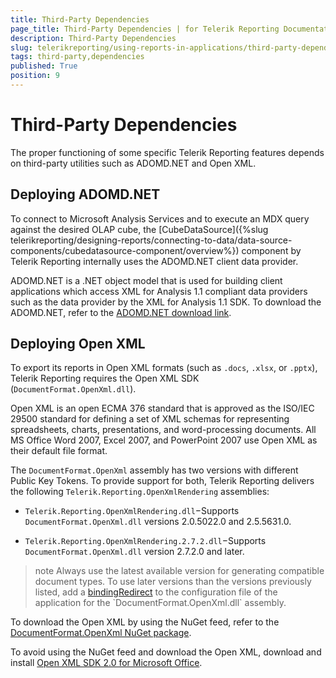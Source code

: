 ```yaml
---
title: Third-Party Dependencies
page_title: Third-Party Dependencies | for Telerik Reporting Documentation
description: Third-Party Dependencies
slug: telerikreporting/using-reports-in-applications/third-party-dependencies
tags: third-party,dependencies
published: True
position: 9
---
```


# Third-Party Dependencies



The proper functioning of some specific Telerik Reporting features depends on third-party utilities
        such as ADOMD.NET and Open XML.
      

## Deploying ADOMD.NET

To connect to Microsoft Analysis Services and to execute an MDX query against the desired OLAP cube, the
          [CubeDataSource]({%slug telerikreporting/designing-reports/connecting-to-data/data-source-components/cubedatasource-component/overview%}) component by Telerik Reporting internally uses the ADOMD.NET client data provider.
        

ADOMD.NET is a .NET object model that is used for building client applications which access XML for
          Analysis 1.1 compliant data providers such as the data provider by the XML for Analysis 1.1 SDK.
          To download the ADOMD.NET, refer to the
          [ADOMD.NET download link](http://www.microsoft.com/downloads/en/details.aspx?FamilyID=790d631b-bff9-4f4a-b648-e9209e6ac8ad).
        

## Deploying Open XML

To export its reports in Open XML formats (such as `.docs`, `.xlsx`, or `.pptx`),
          Telerik Reporting requires the Open XML SDK (`DocumentFormat.OpenXml.dll`).
        

Open XML is an open ECMA 376 standard that is approved as the ISO/IEC 29500 standard for
          defining a set of XML schemas for representing spreadsheets, charts, presentations, and word-processing documents.
          All MS Office Word 2007, Excel 2007, and PowerPoint 2007 use Open XML as their default file format.
        

The `DocumentFormat.OpenXml` assembly has two versions with different Public Key Tokens. To provide support for both,
          Telerik Reporting delivers the following `Telerik.Reporting.OpenXmlRendering` assemblies:
        

* `Telerik.Reporting.OpenXmlRendering.dll`−Supports `DocumentFormat.OpenXml.dll` versions 2.0.5022.0 and 2.5.5631.0.
            

* `Telerik.Reporting.OpenXmlRendering.2.7.2.dll`−Supports `DocumentFormat.OpenXml.dll` version 2.7.2.0 and later.
            

>note Always use the latest available version for generating compatible document types.            To use later versions than the versions previously listed, add a            [bindingRedirect](http://msdn.microsoft.com/en-us/library/eftw1fys(v=vs.110).aspx)            to the configuration file of the application for the `DocumentFormat.OpenXml.dll` assembly.          


To download the Open XML by using the NuGet feed, refer to the
          [DocumentFormat.OpenXml NuGet package](https://www.nuget.org/packages/DocumentFormat.OpenXml/).
        

To avoid using the NuGet feed and download the Open XML, download and install
          [Open XML SDK 2.0 for Microsoft Office](http://www.microsoft.com/downloads/en/details.aspx?FamilyId=C6E744E5-36E9-45F5-8D8C-331DF206E0D0).
        
